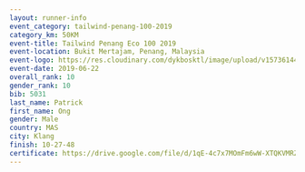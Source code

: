 ```yaml
--- 
layout: runner-info 
event_category: tailwind-penang-100-2019 
category_km: 50KM 
event-title: Tailwind Penang Eco 100 2019 
event-location: Bukit Mertajam, Penang, Malaysia 
event-logo: https://res.cloudinary.com/dykbosktl/image/upload/v1573614442/Logo/Logo_gqlzi3.jpg 
event-date: 2019-06-22 
overall_rank: 10
gender_rank: 10
bib: 5031
last_name: Patrick
first_name: Ong
gender: Male
country: MAS
city: Klang
finish: 10-27-48
certificate: https://drive.google.com/file/d/1qE-4c7x7MOmFm6wW-XTQKVMRZrIOwMKP/view?usp=sharing
--- 
```

